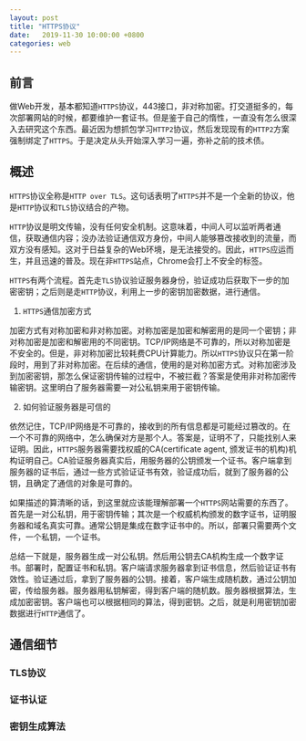 ```yaml
---
layout: post
title: "HTTPS协议"
date:   2019-11-30 10:00:00 +0800
categories: web
---
```

## 前言

做Web开发，基本都知道`HTTPS`协议，443接口，非对称加密。打交道挺多的，每次部署网站的时候，都要维护一套证书。但是鉴于自己的惰性，一直没有怎么很深入去研究这个东西。最近因为想抓包学习`HTTP2`协议，然后发现现有的`HTTP2`方案强制绑定了`HTTPS`。于是决定从头开始深入学习一遍，弥补之前的技术债。

## 概述

`HTTPS`协议全称是`HTTP over TLS`。这句话表明了`HTTPS`并不是一个全新的协议，他是`HTTP`协议和`TLS`协议结合的产物。

`HTTP`协议是明文传输，没有任何安全机制。这意味着，中间人可以监听两者通信，获取通信内容；没办法验证通信双方身份，中间人能够篡改接收到的流量，而双方没有感知。这对于日益复杂的Web环境，是无法接受的。因此，`HTTPS`应运而生，并且迅速的普及。现在非`HTTPS`站点，Chrome会打上不安全的标签。

`HTTPS`有两个流程。首先走`TLS`协议验证服务器身份，验证成功后获取下一步的加密密钥；之后则是走`HTTP`协议，利用上一步的密钥加密数据，进行通信。

1. `HTTPS`通信加密方式

加密方式有对称加密和非对称加密。对称加密是加密和解密用的是同一个密钥；非对称加密是加密和解密用的不同密钥。TCP/IP网络是不可靠的，所以对称加密是不安全的。但是，非对称加密比较耗费CPU计算能力。所以`HTTPS`协议只在第一阶段时，用到了非对称加密。在后续的通信，使用的是对称加密方式。对称加密涉及到加密密钥，那怎么保证密钥传输的过程中，不被拦截？答案是使用非对称加密传输密钥。这里明白了服务器需要一对公私钥来用于密钥传输。

2. 如何验证服务器是可信的

依然记住，TCP/IP网络是不可靠的，接收到的所有信息都是可能经过篡改的。在一个不可靠的网络中，怎么确保对方是那个人。答案是，证明不了，只能找别人来证明。因此，`HTTPS`服务器需要找权威的CA(certificate agent, 颁发证书的机构)机构证明自己。CA验证服务器真实后，用服务器的公钥颁发一个证书。客户端拿到服务器的证书后，通过一些方式验证证书有效，验证成功后，就到了服务器的公钥，且确定了通信的对象是可靠的。

如果描述的算清晰的话，到这里就应该能理解部署一个`HTTPS`网站需要的东西了。首先是一对公私钥，用于密钥传输；其次是一个权威机构颁发的数字证书，证明服务器和域名真实可靠。通常公钥是集成在数字证书中的。所以，部署只需要两个文件，一个私钥，一个证书。

总结一下就是，服务器生成一对公私钥。然后用公钥去CA机构生成一个数字证书。部署时，配置证书和私钥。客户端请求服务器拿到证书信息，然后验证证书有效性。验证通过后，拿到了服务器的公钥。接着，客户端生成随机数，通过公钥加密，传给服务器。服务器用私钥解密，得到客户端的随机数。服务器根据算法，生成加密密钥。客户端也可以根据相同的算法，得到密钥。之后，就是利用密钥加密数据进行`HTTP`通信了。

## 通信细节

### TLS协议

### 证书认证

### 密钥生成算法